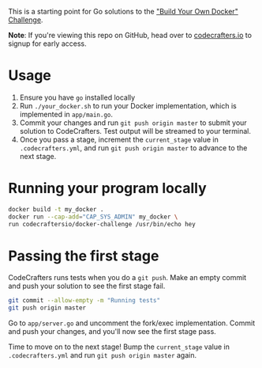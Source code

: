This is a starting point for Go solutions to the
["Build Your Own Docker" Challenge](https://codecrafters.io/challenges/docker).

**Note**: If you're viewing this repo on GitHub, head over to
[codecrafters.io](https://codecrafters.io) to signup for early access.

# Usage

1. Ensure you have `go` installed locally
1. Run `./your_docker.sh` to run your Docker implementation, which is implemented in
   `app/main.go`.
1. Commit your changes and run `git push origin master` to submit your solution
   to CodeCrafters. Test output will be streamed to your terminal.
1. Once you pass a stage, increment the `current_stage` value in
   `.codecrafters.yml`, and run `git push origin master` to advance to the next
   stage.

# Running your program locally

``` sh
docker build -t my_docker .
docker run --cap-add="CAP_SYS_ADMIN" my_docker \
run codecraftersio/docker-challenge /usr/bin/echo hey
```
   
# Passing the first stage

CodeCrafters runs tests when you do a `git push`. Make an empty commit and push
your solution to see the first stage fail.
   
``` sh
git commit --allow-empty -m "Running tests"
git push origin master
```

Go to `app/server.go` and uncomment the fork/exec implementation. Commit and
push your changes, and you'll now see the first stage pass.

Time to move on to the next stage! Bump the `current_stage` value in
`.codecrafters.yml` and run `git push origin master` again.
